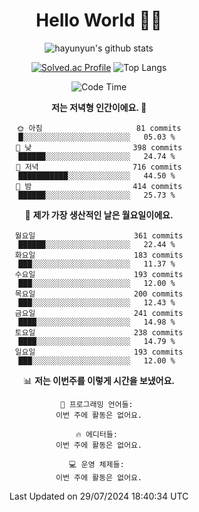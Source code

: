 <div align="center">

# Hello World 🙋‍♀️

![hayunyun's github stats](https://github-readme-stats.vercel.app/api?username=hayunyun&show_icons=true) 

 
[![Solved.ac Profile](http://mazassumnida.wtf/api/generate_badge?boj=hayunyun)](https://solved.ac/hayunyun)
 ![Top Langs](https://github-readme-stats.vercel.app/api/top-langs/?username=hayunyun&layout=compact)

<!--START_SECTION:waka-->
![Code Time](http://img.shields.io/badge/Code%20Time-581%20hrs%2021%20mins-blue)

**저는 저녁형 인간이에요. 🦉** 

```text
🌞 아침                     81 commits          █░░░░░░░░░░░░░░░░░░░░░░░░   05.03 % 
🌆 낮　                     398 commits         ██████░░░░░░░░░░░░░░░░░░░   24.74 % 
🌃 저녁                     716 commits         ███████████░░░░░░░░░░░░░░   44.50 % 
🌙 밤　                     414 commits         ██████░░░░░░░░░░░░░░░░░░░   25.73 % 
```
📅 **제가 가장 생산적인 날은 월요일이에요.** 

```text
월요일                      361 commits         ██████░░░░░░░░░░░░░░░░░░░   22.44 % 
화요일                      183 commits         ███░░░░░░░░░░░░░░░░░░░░░░   11.37 % 
수요일                      193 commits         ███░░░░░░░░░░░░░░░░░░░░░░   12.00 % 
목요일                      200 commits         ███░░░░░░░░░░░░░░░░░░░░░░   12.43 % 
금요일                      241 commits         ████░░░░░░░░░░░░░░░░░░░░░   14.98 % 
토요일                      238 commits         ████░░░░░░░░░░░░░░░░░░░░░   14.79 % 
일요일                      193 commits         ███░░░░░░░░░░░░░░░░░░░░░░   12.00 % 
```


📊 **저는 이번주를 이렇게 시간을 보냈어요.** 

```text
💬 프로그래밍 언어들: 
이번 주에 활동은 없어요.

🔥 에디터들: 
이번 주에 활동은 없어요.

💻 운영 체제들: 
이번 주에 활동은 없어요.
```


 Last Updated on 29/07/2024 18:40:34 UTC
<!--END_SECTION:waka-->

<!--
**hayunyun/hayunyun** is a ✨ _special_ ✨ repository because its `README.md` (this file) appears on your GitHub profile.

Here are some ideas to get you started:

- 🔭 I’m currently working on ...
- 🌱 I’m currently learning ...
- 👯 I’m looking to collaborate on ...
- 🤔 I’m looking for help with ...
- 💬 Ask me about ...
- 📫 How to reach me: ...
- 😄 Pronouns: ...
- ⚡ Fun fact: ...
-->



